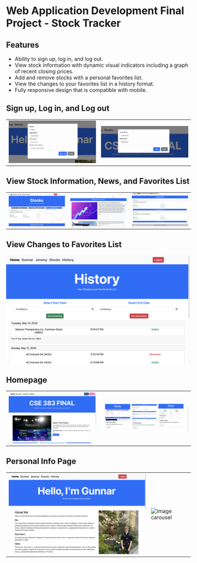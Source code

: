 # Web Application Development Final Project - Stock Tracker

## Features
- Ability to sign up, log in, and log out.
- View stock information with dynamic visual indicators including a graph of recent closing prices.
- Add and remove stocks with a personal favorites list.
- View the changes to your favorites list in a history format.
- Fully responsive design that is compatible with mobile.

## Sign up, Log in, and Log out
<table>
  <tr>
    <td><img src="demo-pics/signup-modal.png" alt="Signup modal" width="500"></td>
    <td><img src="demo-pics/login-modal.png" alt="Login modal" width="500"></td>
  </tr>
</table>

## View Stock Information, News, and Favorites List
<table>
  <tr>
    <td><img src="demo-pics/stock-graph.png" alt="stock graph and info" width="500"></td>
    <td><img src="demo-pics/relevant-news.png" alt="Relevant News" width="500"></td>
    <td><img src="demo-pics/favorite-stocks.png" alt="Favorite stocks list" width="500"></td>
  </tr>
</table>

## View Changes to Favorites List
<img src="demo-pics/history.png" alt="stock graph and info" width="500">

## Homepage
<table>
  <tr>
    <td><img src="demo-pics/home-main.png" alt="Homepage" width="500"></td>
    <td><img src="demo-pics/home-cards.png" alt="Info Cards" width="500">
  </tr>
</table>

## Personal Info Page
<table>
  <tr>
    <td><img src="demo-pics/gunnar-main.png" alt="Main info" width="500"></td>
    <td><img src="demo-pics/gunnar-carousel.png" alt="Image carousel" width="500">
  </tr>
</table>
